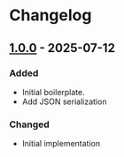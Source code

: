 # Changelog

## [1.0.0] - 2025-07-12

### Added

- Initial boilerplate.
- Add JSON serialization

### Changed

- Initial implementation

[1.0.0]: https://github.com/ggsuite/gg_tree/tag/%tag
